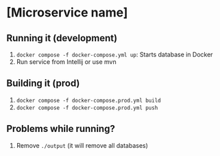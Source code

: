 # [Microservice name]

## Running it (development)

1. `docker compose -f docker-compose.yml up`: Starts database in Docker
2. Run service from Intellij or use mvn

## Building it (prod)

1. `docker compose -f docker-compose.prod.yml build`
2. `docker compose -f docker-compose.prod.yml push`

## Problems while running?

1. Remove `./output` (it will remove all databases)
